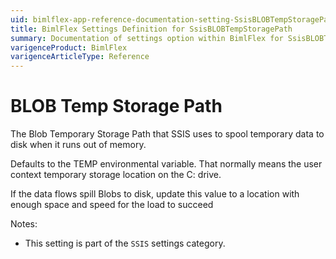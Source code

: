 ```yaml
---
uid: bimlflex-app-reference-documentation-setting-SsisBLOBTempStoragePath
title: BimlFlex Settings Definition for SsisBLOBTempStoragePath
summary: Documentation of settings option within BimlFlex for SsisBLOBTempStoragePath
varigenceProduct: BimlFlex
varigenceArticleType: Reference
---
```


# BLOB Temp Storage Path

The Blob Temporary Storage Path that SSIS uses to spool temporary data to disk when it runs out of memory.

Defaults to the TEMP environmental variable. That normally means the user context temporary storage location on the C: drive.

If the data flows spill Blobs to disk, update this value to a location with enough space and speed for the load to succeed

Notes:

* This setting is part of the `SSIS` settings category.

